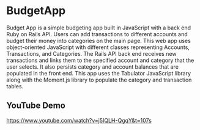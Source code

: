 # BudgetApp
Budget App is a simple budgeting app built in JavaScript with a back end Ruby on Rails API. Users can add transactions to different accounts and budget their money into categories on the main page. This web app uses object-oriented JavaScript with different classes representing Accounts, Transactions, and Categories. The Rails API back end receives new transactions and links them to the specified account and category that the user selects. It also persists category and account balances that are populated in the front end. This app uses the Tabulator JavaScript library along with the Moment.js library to populate the category and transaction tables.


## YouTube Demo
https://www.youtube.com/watch?v=j5IQLH-QgqY&t=107s
